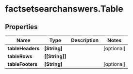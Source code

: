 # factsetsearchanswers.Table

## Properties

Name | Type | Description | Notes
------------ | ------------- | ------------- | -------------
**tableHeaders** | **[String]** |  | [optional] 
**tableRows** | **[[String]]** |  | 
**tableFooters** | **[String]** |  | [optional] 


